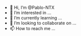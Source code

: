 - 👋 Hi, I’m @Pablo-NTX
- 👀 I’m interested in ...
- 🌱 I’m currently learning ...
- 💞️ I’m looking to collaborate on ...
- 📫 How to reach me ...

<!---
Pablo-NTX/Pablo-NTX is a ✨ special ✨ repository because its `README.md` (this file) appears on your GitHub profile.
You can click the Preview link to take a look at your changes.
--->
